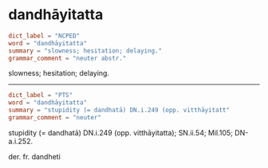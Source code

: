 # dandhāyitatta

``` toml
dict_label = "NCPED"
word = "dandhāyitatta"
summary = "slowness; hesitation; delaying."
grammar_comment = "neuter abstr."
```

slowness; hesitation; delaying.

--------------------

``` toml
dict_label = "PTS"
word = "dandhāyitatta"
summary = "stupidity (= dandhatā) DN.i.249 (opp. vitthāyitatt"
grammar_comment = "neuter"
```

stupidity (= dandhatā) DN.i.249 (opp. vitthāyitatta); SN.ii.54; Mil.105; DN\-a.i.252.

der. fr. dandheti

